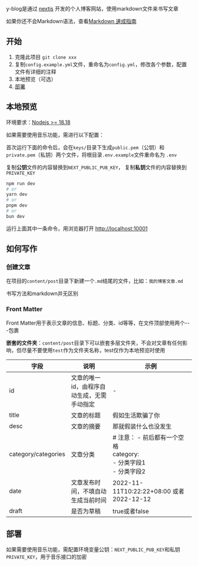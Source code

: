 y-blog是通过 [nextjs](https://nextjs.org/) 开发的个人博客网站，使用markdown文件来书写文章

如果你还不会Markdown语法，查看[Markdown 速成指南](Markdown-Use.md)

## 开始

1. 克隆此项目 `git clone xxx`
2. 复制`config.example.yml`文件，重命名为`config.yml`，修改各个参数，配置文件有详细的注释
3. 本地预览（可选）
4. [部署](#部署)

## 本地预览

环境要求：[Nodejs >= 18.18](https://nodejs.org/)

如果需要使用音乐功能，需进行以下配置：

首次运行下面的命令后，会在`keys/`目录下生成`public.pem`（公钥）和`private.pem`（私钥）两个文件，将根目录`.env.example`文件重命名为
`.env`

复制**公钥**文件的内容替换到`NEXT_PUBLIC_PUB_KEY`， 复制**私钥**文件的内容替换到`PRIVATE_KEY`

```bash
npm run dev
# or
yarn dev
# or
pnpm dev
# or
bun dev
```

运行上面其中一条命令，用浏览器打开 [http://localhost:10001](http://localhost:10001)

## 如何写作

### 创建文章

在项目的`content/post`目录下新建一个`.md`结尾的文件，比如：`我的博客文章.md`

书写方法和markdown并无区别

### Front Matter

Front Matter用于表示文章的信息、标题、分类、id等等，在文件顶部使用两个---包裹

**嵌套的文件夹**：`content/post`目录下可以嵌套多层文件夹，不会对文章有任何影响，但尽量不要使用`test`作为文件夹名称，test仅作为本地预览时使用

| 字段                  | 说明                     | 示例                                                        |
|---------------------|------------------------|-----------------------------------------------------------|
| id                  | 文章的唯一id，由程序自动生成，无需手动指定 | -                                                         |
| title               | 文章的标题                  | 假如生活欺骗了你                                                  |
| desc                | 文章的摘要                  | 那就假装什么也没发生                                                |
| category/categories | 文章分类                   | # 注意： - 前后都有一个空格<br/>category: <br/> - 分类字段1<br/> - 分类字段2 |
| date                | 文章发布时间，不填自动生成当前时间      | 2022-11-11T10:22:22+08:00 或者  2022-12-12                  |
| draft               | 是否为草稿                  | true或者false                                               |

## 部署

如果需要使用音乐功能，需配置环境变量公钥：`NEXT_PUBLIC_PUB_KEY`和私钥`PRIVATE_KEY`，用于音乐接口的加密
